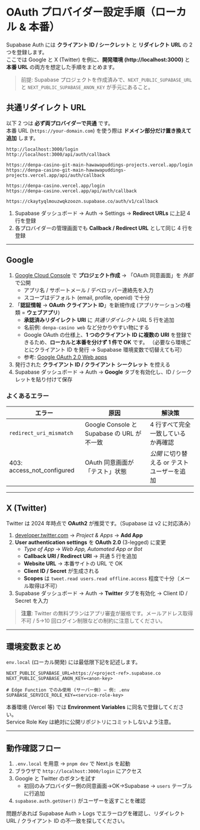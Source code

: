 # OAuth プロバイダー設定手順（ローカル & 本番）

Supabase Auth には **クライアント ID / シークレット** と **リダイレクト URL** の 2 つを登録します。  
ここでは Google と X (Twitter) を例に、**開発環境 (http://localhost:3000)** と **本番 URL** の両方を想定した手順をまとめます。

> 前提: Supabase プロジェクトを作成済みで、`NEXT_PUBLIC_SUPABASE_URL` と `NEXT_PUBLIC_SUPABASE_ANON_KEY` が手元にあること。

## 共通リダイレクト URL

以下 2 つは **必ず両プロバイダーで共通** です。  
本番 URL (`https://your-domain.com`) を使う際は **ドメイン部分だけ置き換えて追加** します。

```text
http://localhost:3000/login
http://localhost:3000/api/auth/callback

https://denpa-casino-git-main-hawawapuddings-projects.vercel.app/login
https://denpa-casino-git-main-hawawapuddings-projects.vercel.app/api/auth/callback

https://denpa-casino.vercel.app/login
https://denpa-casino.vercel.app/api/auth/callback

https://ckaytyqlmouzwqkzoozn.supabase.co/auth/v1/callback
```

1. Supabase ダッシュボード → Auth → Settings → **Redirect URLs** に上記 4 行を登録
2. 各プロバイダーの管理画面でも **Callback / Redirect URL** として同じ 4 行を登録

---

## Google

1. [Google Cloud Console](https://console.cloud.google.com/) で **プロジェクト作成** → 「OAuth 同意画面」を *外部* で公開
   - アプリ名 / サポートメール / デベロッパー連絡先を入力
   - スコープはデフォルト (email, profile, openid) で十分
2. 「**認証情報** → **OAuth クライアント ID**」を新規作成 (アプリケーションの種類 = **ウェブアプリ**)
   - **承認済みリダイレクト URI** に *共通リダイレクト URL* 5 行を追加
   - 名前例: `denpa-casino web` など分かりやすい物にする
   - Google OAuth の仕様上、**1 つのクライアント ID に複数の URI** を登録できるため、**ローカルと本番を分けず 1 件で OK** です。
     （必要なら環境ごとにクライアント ID を発行 → Supabase 環境変数で切替えても可）
   - 参考: [Google OAuth 2.0 Web apps](https://developers.google.com/identity/protocols/oauth2?hl=ja#web)
3. 発行された **クライアント ID / クライアント シークレット** を控える
4. Supabase ダッシュボード → Auth → **Google** タブを有効化し、ID / シークレットを貼り付けて保存


### よくあるエラー
| エラー | 原因 | 解決策 |
|--------|------|--------|
| `redirect_uri_mismatch` | Google Console と Supabase の URL が不一致 | 4 行すべて完全一致しているか再確認 |
| 403: access_not_configured | OAuth 同意画面が「テスト」状態 | *公開* に切り替える or テストユーザーを追加 |

---

## X (Twitter)

Twitter は 2024 年時点で **OAuth2** が推奨です。（Supabase は v2 に対応済み）

1. [developer.twitter.com](https://developer.twitter.com/) → *Project & Apps* → **Add App**
2. **User authentication settings** を **OAuth 2.0** (3-legged) に変更
   - *Type of App* → *Web App, Automated App or Bot*
   - **Callback URI / Redirect URI** → 共通 5 行を追加
   - **Website URL** → 本番サイトの URL で OK
   - **Client ID / Secret** が生成される
   - **Scopes** は `tweet.read users.read offline.access` 程度で十分（メール取得は不可）
3. Supabase ダッシュボード → Auth → **Twitter** タブを有効化 → Client ID / Secret を入力

> **注意**: Twitter の無料プランはアプリ審査が厳格です。メールアドレス取得不可 / 5→10 回ログイン制限などの制約に注意してください。

---

## 環境変数まとめ

`env.local` (ローカル開発) には最低限下記を記述します。

```dotenv
NEXT_PUBLIC_SUPABASE_URL=https://<project-ref>.supabase.co
NEXT_PUBLIC_SUPABASE_ANON_KEY=<anon-key>

# Edge Function でのみ使用 (サーバー側) – 例: .env
SUPABASE_SERVICE_ROLE_KEY=<service-role-key>
```

本番環境 (Vercel 等) では **Environment Variables** に同名で登録してください。  
Service Role Key は絶対に公開リポジトリにコミットしないよう注意。

---

## 動作確認フロー

1. `.env.local` を用意 → `pnpm dev` で Next.js を起動
2. ブラウザで `http://localhost:3000/login` にアクセス
3. Google と Twitter のボタンを試す
   - 初回のみプロバイダー側の同意画面→OK→Supabase → `users` テーブルに行追加
4. `supabase.auth.getUser()` がユーザーを返すことを確認

問題があれば Supabase Auth > Logs でエラーログを確認し、リダイレクト URL / クライアント ID の不一致を探してください。
